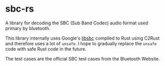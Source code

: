 # sbc-rs

A library for decoding the SBC (Sub Band Codec) audio format used primary by bluetooth.

This library internally uses Google's [libsbc](https://github.com/google/libsbc/) compiled to Rust using C2Rust and therefore uses a lot of `unsafe`. I hope to gradually replace the `unsafe` code with safe Rust code in the future.

The test cases are the official SBC test cases from the Bluetooth Website.


